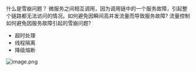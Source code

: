 什么是雪崩问题？
微服务之间相互调用，因为调用链中的一个服务故障，引起整个链路都无法访问的情况。如何避免因瞬间高并发流量而导致服务故障?
流量控制
如何避免因服务故障引起的雪崩问题?
- 超时处理
- 线程隔离
- 降级熔断

![image.png](https://gitee.com/ycfan/images/raw/master/img/20231229161021.png)


		